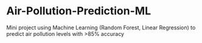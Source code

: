 # Air-Pollution-Prediction-ML
Mini project using Machine Learning (Random Forest, Linear Regression) to predict air pollution levels with >85% accuracy
